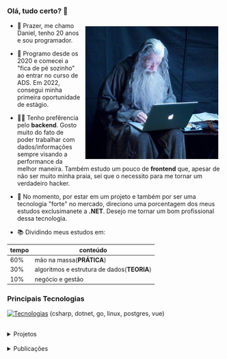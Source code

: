 ### Olá, tudo certo? 👋

<img style="margin: 10px;" align="right" height="310" src="./assets/gandalf.jpeg" alt="gandalf">

- 🤟 Prazer, me chamo Daniel, tenho 20 anos e sou programador.

- 🌱 Programo desde os 2020 e comecei a "fica de pé sozinho" ao entrar no curso de ADS. Em 2022, consegui minha primeira oportunidade de estágio.

- 👨‍💻 Tenho prefêrencia pelo **backend**. Gosto muito do fato de poder trabalhar com dados/informações sempre visando a performance da melhor maneira. Também estudo um pouco de **frontend** que, apesar de não ser muito minha praia, sei que o necessito para me tornar um verdadeiro hacker.
  
- 🔭 No momento, por estar em um projeto e também por ser uma tecnologia "forte" no mercado, direciono uma porcentagem dos meus estudos exclusimanete a **.NET**. Desejo me tornar um bom profissional dessa tecnologia.

- 📚 Dividindo meus estudos em:  
<div align="center">

  | tempo   | conteúdo                          
  | ---     |  ----                             
  | 60%     | mão na massa(**PRÁTICA**)        
  | 30%     | algoritmos e estrutura de dados(**TEORIA**)
  | 10%     | negócio e gestão

</div>

<!-- 
<div style="text-align: center;">

&bull; <a href="https://linkedin.com/in/danielmeloaguilar">linkedin</a>

</div> -->



### Principais Tecnologias

[![Tecnologias](https://skillicons.dev/icons?i=cs,dotnet,go,linux,postgres,vue)](https://skillicons.dev) (csharp, dotnet, go, linux, postgres, vue)



<!--
<details>
    <summary>outras tecnologias</summary>
  
- Linguages
  - C/C++
  - SQL
  - Shell Script
  - (HTML e CSS)

- Banco de Dados
  - MySql
  - MongoDB
  - SQLServer

- Frameworks
  - ASP.NET

- Plataformas e Ferramentas
  - Windows
  - VSCode
  - Rally
    
</details>
-->

<br>


<details>
  <summary>Projetos</summary>
</details>

<br>

<details>
  <summary>Publicações</summary>
</details>
